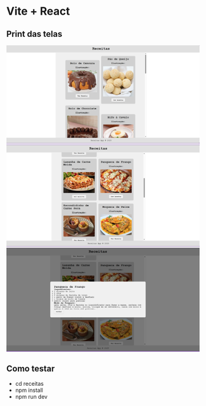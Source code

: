 # Vite + React

## Print das telas
![Screenshot01](./receitas/public/Captura%20de%20tela%202025-09-03%20100416.png)
![Screenshot02](./receitas/public/Captura%20de%20tela%202025-09-03%20100445.png)
![Screenshot03](./receitas/public/Captura%20de%20tela%202025-09-03%20100457.png)

## Como testar
- cd receitas
- npm install
- npm run dev